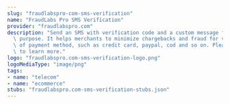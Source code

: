 ```yaml
---
slug: "fraudlabspro-com-sms-verification"
name: "FraudLabs Pro SMS Verification"
provider: "fraudlabspro.com"
description: "Send an SMS with verification code and a custom message for authentication\
  \ purpose. It helps merchants to minimize chargebacks and fraud for various kinds\
  \ of payment method, such as credit card, paypal, cod and so on. Please visit https://www.fraudlabspro.com\
  \ to learn more."
logo: "fraudlabspro.com-sms-verification-logo.png"
logoMediaType: "image/png"
tags:
- name: "telecom"
- name: "ecommerce"
stubs: "fraudlabspro.com-sms-verification-stubs.json"
---
```

